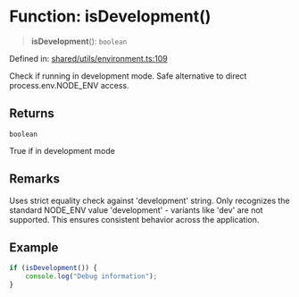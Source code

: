 # Function: isDevelopment()

> **isDevelopment**(): `boolean`

Defined in: [shared/utils/environment.ts:109](https://github.com/Nick2bad4u/Uptime-Watcher/blob/8a1973382d5fe14c52996ecda381894eb7ecd4a6/shared/utils/environment.ts#L109)

Check if running in development mode.
Safe alternative to direct process.env.NODE_ENV access.

## Returns

`boolean`

True if in development mode

## Remarks

Uses strict equality check against 'development' string. Only recognizes
the standard NODE_ENV value 'development' - variants like 'dev' are not
supported. This ensures consistent behavior across the application.

## Example

```typescript
if (isDevelopment()) {
    console.log("Debug information");
}
```
